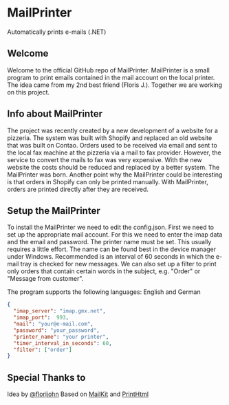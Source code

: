 # MailPrinter
Automatically prints e-mails (.NET)

## Welcome
Welcome to the official GitHub repo of MailPrinter. MailPrinter is a small program to print emails contained in the mail account on the local printer. The idea came from my 2nd best friend (Floris J.). Together we are working on this project.

## Info about MailPrinter
The project was recently created by a new development of a website for a pizzeria. The system was built with Shopify and replaced an old website that was built on Contao.
Orders used to be received via email and sent to the local fax machine at the pizzeria via a mail to fax provider. However, the service to convert the mails to fax was very expensive. With the new website the costs should be reduced and replaced by a better system. The MailPrinter was born.
Another point why the MailPrinter could be interesting is that orders in Shopify can only be printed manually. With MailPrinter, orders are printed directly after they are received.

## Setup the MailPrinter
To install the MailPrinter we need to edit the config.json. First we need to set up the appropriate mail account. For this we need to enter the imap data and the email and password. The printer name must be set. This usually requires a little effort. The name can be found best in the device manager under Windows.
Recommended is an interval of 60 seconds in which the e-mail tray is checked for new messages. We can also set up a filter to print only orders that contain certain words in the subject, e.g. "Order" or "Message from customer".

The program supports the following languages: English and German

```json
{
  "imap_server": "imap.gmx.net",
  "imap_port":  993,
  "mail": "your@e-mail.com",
  "password": "your_password",
  "printer_name": "your printer",
  "timer_interval_in_seconds": 60,
  "filter": ["order"]
}
```

## Special Thanks to
Idea by [@florijohn](https://github.com/florijohn)
Based on [MailKit](https://github.com/jstedfast/MailKit) and [PrintHtml](https://github.com/kendallb/PrintHtml)